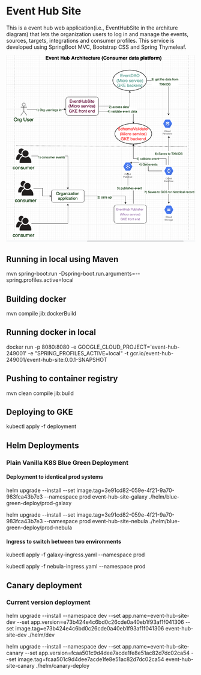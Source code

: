 # Event Hub Site
This is a event hub web application(i.e., EventHubSite in the architure diagram) that lets the organization users to log in and manage the events, sources, targets, integrations and consumer profiles. This service is developed using SpringBoot MVC, Bootstrap CSS and Spring Thymeleaf.

![alt text](Architecture.png)

## Running in local using Maven
mvn spring-boot:run -Dspring-boot.run.arguments=--spring.profiles.active=local

## Building docker
 mvn compile jib:dockerBuild

## Running docker in local
docker run -p 8080:8080 -e GOOGLE_CLOUD_PROJECT='event-hub-249001' -e "SPRING_PROFILES_ACTIVE=local" -t gcr.io/event-hub-249001/event-hub-site:0.0.1-SNAPSHOT

## Pushing to container registry
mvn clean compile jib:build

## Deploying to GKE
kubectl apply -f deployment

## Helm Deployments
### Plain Vanilla K8S Blue Green Deployment
#### Deployment to identical prod systems
helm upgrade --install --set image.tag=3e91cd82-059e-4f21-9a70-983fca43b7e3 --namespace prod event-hub-site-galaxy ./helm/blue-green-deploy/prod-galaxy 

helm upgrade --install --set image.tag=3e91cd82-059e-4f21-9a70-983fca43b7e3 --namespace prod event-hub-site-nebula ./helm/blue-green-deploy/prod-nebula 
#### Ingress to switch between two environments
kubectl apply -f galaxy-ingress.yaml --namespace prod

kubectl apply -f nebula-ingress.yaml --namespace prod

## Canary deployment
### Current version deployment
helm upgrade --install --namespace dev --set app.name=event-hub-site-dev --set app.version=e73b424e4c6bd0c26cde0a40eb1f93af1f041306 --set image.tag=e73b424e4c6bd0c26cde0a40eb1f93af1f041306 event-hub-site-dev ./helm/dev

helm upgrade --install --namespace dev --set app.name=event-hub-site-canary --set app.version=fcaa501c9d4dee7acde1fe8e51ac82d7dc02ca54 --set image.tag=fcaa501c9d4dee7acde1fe8e51ac82d7dc02ca54 event-hub-site-canary ./helm/canary-deploy
